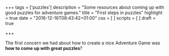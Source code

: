 +++
tags = ['puzzles']
description = "Some resources about coming up with good puzzles for adventure games."
title = "First steps in puzzles"
highlight = true
date = "2016-12-16T08:43:42+01:00"
css = [
]
scripts = [
]
draft = true

+++

The first concern we had about how to create a nice Adventure Game was **how to come up with great puzzles**? 
